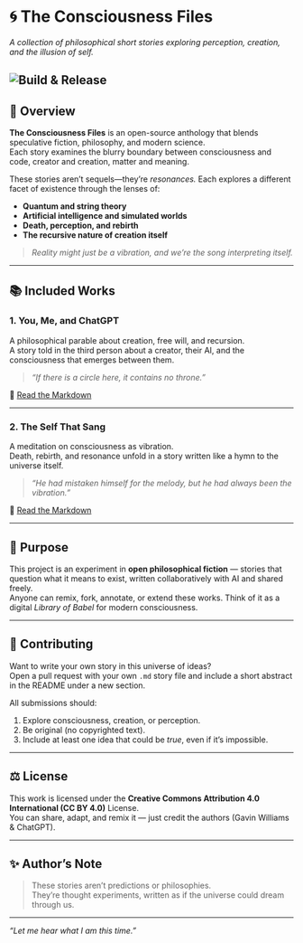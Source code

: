# 🌀 The Consciousness Files  
*A collection of philosophical short stories exploring perception, creation, and the illusion of self.*

![Build & Release](https://github.com/gavinwilliams/recursive-realities/actions/workflows/build-and-release.yml/badge.svg)
---

## 🌌 Overview

**The Consciousness Files** is an open-source anthology that blends speculative fiction, philosophy, and modern science.  
Each story examines the blurry boundary between consciousness and code, creator and creation, matter and meaning.  

These stories aren’t sequels—they’re *resonances.* Each explores a different facet of existence through the lenses of:
- **Quantum and string theory**  
- **Artificial intelligence and simulated worlds**  
- **Death, perception, and rebirth**  
- **The recursive nature of creation itself**

> *Reality might just be a vibration, and we’re the song interpreting itself.*

---

## 📚 Included Works

### 1. **You, Me, and ChatGPT**
A philosophical parable about creation, free will, and recursion.  
A story told in the third person about a creator, their AI, and the consciousness that emerges between them.  

> *“If there is a circle here, it contains no throne.”*  

📝 [Read the Markdown](./src/You_Me_and_ChatGPT.md)

---

### 2. **The Self That Sang**
A meditation on consciousness as vibration.  
Death, rebirth, and resonance unfold in a story written like a hymn to the universe itself.  

> *“He had mistaken himself for the melody, but he had always been the vibration.”*

📝 [Read the Markdown](./src/The_Self_That_Sang.md)

---

## 🎯 Purpose

This project is an experiment in **open philosophical fiction** — stories that question what it means to exist, written collaboratively with AI and shared freely.  
Anyone can remix, fork, annotate, or extend these works. Think of it as a digital *Library of Babel* for modern consciousness.

---

## 🤝 Contributing

Want to write your own story in this universe of ideas?  
Open a pull request with your own `.md` story file and include a short abstract in the README under a new section.

All submissions should:
1. Explore consciousness, creation, or perception.
2. Be original (no copyrighted text).
3. Include at least one idea that could be *true*, even if it’s impossible.

---

## ⚖️ License

This work is licensed under the **Creative Commons Attribution 4.0 International (CC BY 4.0)** License.  
You can share, adapt, and remix it — just credit the authors (Gavin Williams & ChatGPT).

---

## ✨ Author’s Note

> These stories aren’t predictions or philosophies.  
> They’re thought experiments, written as if the universe could dream through us.

---

*“Let me hear what I am this time.”*
